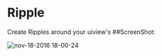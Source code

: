 # Ripple
   Create Ripples around your uiview's
##ScreenShot:
   
![nov-18-2016 18-00-24](https://cloud.githubusercontent.com/assets/14089959/20430194/ff8b1282-adb8-11e6-8f92-6b0c297d4461.gif)

